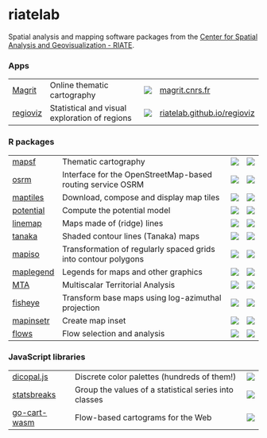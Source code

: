 # riatelab

Spatial analysis and mapping software packages from the [Center for Spatial Analysis and Geovisualization - RIATE](https://riate.cnrs.fr/).

### Apps


<table>
  <tr>
    <td><a href="https://github.com/riatelab/magrit">Magrit</a></td>
    <td>Online thematic cartography</td>
    <td><img src="https://img.shields.io/github/stars/riatelab/magrit?logo=none"/></td>
    <td><a href="https://magrit.cnrs.fr">magrit.cnrs.fr</a></td>
  </tr>
  <tr>
    <td><a href="https://github.com/riatelab/regioviz">regioviz</a></td>
    <td>Statistical and visual exploration of regions</td>
    <td><img src="https://img.shields.io/github/stars/riatelab/regioviz?logo=none"/></td>
    <td><a href="https://riatelab.github.io/regioviz/">riatelab.github.io/regioviz</a></td>
  </tr>
</table>




### R packages

<table>
  <tr>
    <td><a href="https://github.com/riatelab/mapsf">mapsf</a></td>
    <td>Thematic cartography</td>
    <td><img src="https://img.shields.io/github/stars/riatelab/mapsf?logo=none"/></td>
    <td><img src="https://www.r-pkg.org/badges/version-ago/mapsf"/></td>
  </tr>
  <tr>
    <td><a href="https://github.com/riatelab/osrm">osrm</a></td>
    <td>Interface for the OpenStreetMap-based routing service OSRM</td>
    <td><img src="https://img.shields.io/github/stars/riatelab/osrm?logo=none"/></td>
    <td><img src="https://www.r-pkg.org/badges/version-ago/osrm"/></td>
  </tr>
  <tr>
    <td><a href="https://github.com/riatelab/maptiles">maptiles</a></td>
    <td>Download, compose and display map tiles</td>
    <td><img src="https://img.shields.io/github/stars/riatelab/maptiles?logo=none"/></td>
    <td><img src="https://www.r-pkg.org/badges/version-ago/maptiles"/></td>
  </tr>
  <tr>
    <td><a href="https://github.com/riatelab/potential">potential</a></td>
    <td>Compute the potential model</td>
    <td><img src="https://img.shields.io/github/stars/riatelab/potential?logo=none"/></td>
    <td><img src="https://www.r-pkg.org/badges/version-ago/potential"/></td>
  </tr>  
  <tr>
    <td><a href="https://github.com/riatelab/linemap">linemap</a></td>
    <td>Maps made of (ridge) lines</td>
    <td><img src="https://img.shields.io/github/stars/riatelab/linemap?logo=none"/></td>
    <td><img src="https://www.r-pkg.org/badges/version-ago/linemap"/></td>
  </tr>
  <tr>
    <td><a href="https://github.com/riatelab/tanaka">tanaka</a></td>
    <td>Shaded contour lines (Tanaka) maps</td>
    <td><img src="https://img.shields.io/github/stars/riatelab/tanaka?logo=none"/></td>
    <td><img src="https://www.r-pkg.org/badges/version-ago/tanaka"/></td>
  </tr>
  <tr>
    <td><a href="https://github.com/riatelab/mapiso">mapiso</a></td>
    <td>Transformation of regularly spaced grids into contour polygons</td>
    <td><img src="https://img.shields.io/github/stars/riatelab/mapiso?logo=none"/></td>
    <td><img src="https://www.r-pkg.org/badges/version-ago/mapiso"/></td>
  </tr>
  <tr>
    <td><a href="https://github.com/riatelab/maplegend">maplegend</a></td>
    <td>Legends for maps and other graphics</td>
    <td><img src="https://img.shields.io/github/stars/riatelab/maplegend?logo=none"/></td>
    <td><img src="https://www.r-pkg.org/badges/version-ago/maplegend"/></td>
  </tr>
  <tr>
    <td><a href="https://github.com/riatelab/MTA">MTA</a></td>
    <td>Multiscalar Territorial Analysis</td>
    <td><img src="https://img.shields.io/github/stars/riatelab/MTA?logo=none"/></td>
    <td><img src="https://www.r-pkg.org/badges/version-ago/MTA"/></td>
  </tr>
  <tr>
    <td><a href="https://github.com/riatelab/fisheye">fisheye</a></td>
    <td>Transform base maps using log-azimuthal projection</td>
    <td><img src="https://img.shields.io/github/stars/riatelab/fisheye?logo=none"/></td>
    <td><img src="https://www.r-pkg.org/badges/version-ago/fisheye"/></td>
  </tr>
  <tr>
    <td><a href="https://github.com/riatelab/mapinsetr">mapinsetr</a></td>
    <td>Create map inset</td>
    <td><img src="https://img.shields.io/github/stars/riatelab/mapinsetr?logo=none"/></td>
    <td><img src="https://www.r-pkg.org/badges/version-ago/mapinsetr"/></td>
  </tr>
    <tr>
    <td><a href="https://github.com/riatelab/flows">flows</a></td>
    <td>Flow selection and analysis</td>
    <td><img src="https://img.shields.io/github/stars/riatelab/flows?logo=none"/></td>
    <td><img src="https://www.r-pkg.org/badges/version/flows"/></td>
  </tr>

</table>




### JavaScript libraries

<table>
  <tr>
    <td><a href="https://github.com/riatelab/dicopal.js">dicopal.js</a></td>
    <td>Discrete color palettes (hundreds of them!)</td>
    <td><img src="https://img.shields.io/github/stars/riatelab/dicopal.js?logo=none"/></td>
  </tr>
  <tr>
    <td><a href="https://github.com/riatelab/statsbreaks">statsbreaks</a></td>
    <td>Group the values of a statistical series into classes</td>
    <td><img src="https://img.shields.io/github/stars/riatelab/statsbreaks?logo=none"/></td>
  </tr>
  <tr>
    <td><a href="https://github.com/riatelab/go-cart-wasm">go-cart-wasm</a></td>
    <td>Flow-based cartograms for the Web</td>
    <td><img src="https://img.shields.io/github/stars/riatelab/go-cart-wasm?logo=none"/></td>
  </tr>
</table>



